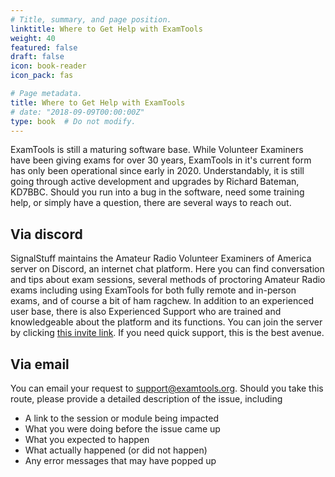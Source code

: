 ```yaml
---
# Title, summary, and page position.
linktitle: Where to Get Help with ExamTools
weight: 40
featured: false
draft: false
icon: book-reader
icon_pack: fas

# Page metadata.
title: Where to Get Help with ExamTools
# date: "2018-09-09T00:00:00Z"
type: book  # Do not modify.
---
```


ExamTools is still a maturing software base.  While Volunteer Examiners have been giving exams for over 30 years, ExamTools in it's current form has only been operational since early in 2020.  Understandably, it is still going through active development and upgrades by Richard Bateman, KD7BBC.  Should you run into a bug in the software, need some training help, or simply have a question, there are several ways to reach out.

## Via discord
SignalStuff maintains the Amateur Radio Volunteer Examiners of America server on Discord, an internet chat platform.  Here you can find conversation and tips about exam sessions, several methods of proctoring Amateur Radio exams including using ExamTools for both fully remote and in-person exams, and of course a bit of ham ragchew.  In addition to an experienced user base, there is also Experienced Support who are trained and knowledgeable about the platform and its functions.  You can join the server by clicking [this invite link](https://discord.gg/EhrMdWstgJ).  If you need quick support, this is the best avenue.

## Via email
You can email your request to support@examtools.org.  Should you take this route, please provide a detailed description of the issue, including
* A link to the session or module being impacted
* What you were doing before the issue came up
* What you expected to happen
* What actually happened (or did not happen)
* Any error messages that may have popped up
